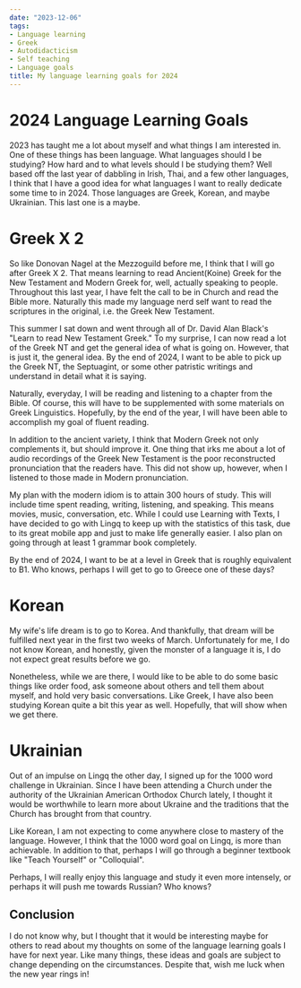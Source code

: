 ```yaml
---
date: "2023-12-06"
tags:
- Language learning
- Greek
- Autodidacticism
- Self teaching
- Language goals
title: My language learning goals for 2024
---
```


# 2024 Language Learning Goals 

2023 has taught me a lot about myself and what things I am interested in. One of these things has been language. What languages should I be studying? How hard and to what levels should I be studying them? Well based off the last year of dabbling in Irish, Thai, and a few other languages, I think that I have a good idea for what languages I want to really dedicate some time to in 2024. Those languages are Greek, Korean, and maybe Ukrainian. This last one is a maybe. 

# Greek X 2 

So like Donovan Nagel at the Mezzoguild before me, I think that I will go after Greek X 2. That means learning to read Ancient(Koine) Greek for the New Testament and Modern Greek for, well, actually speaking to people. Throughout this last year, I have felt the call to be in Church and read the Bible more. Naturally this made my language nerd self want to read the scriptures in the original, i.e. the Greek New Testament. 

This summer I sat down and went through all of Dr. David Alan Black's "Learn to read New Testament Greek." To my surprise, I can now read a lot of the Greek NT and get the general idea of what is going on. However, that is just it, the general idea. By the end of 2024, I want to be able to pick up the Greek NT, the Septuagint, or some other patristic writings and understand in detail what it is saying. 

Naturally, everyday, I will be reading and listening to a chapter from the Bible. Of course, this will have to be supplemented with some materials on Greek Linguistics. Hopefully, by the end of the year, I will have been able to accomplish my goal of fluent reading. 

In addition to the ancient variety, I think that Modern Greek not only complements it, but should improve it. One thing that irks me about a lot of audio recordings of the Greek New Testament is the poor reconstructed pronunciation that the readers have. This did not show up, however, when I listened to those made in Modern pronunciation.  

My plan with the modern idiom is to attain 300 hours of study. This will include time spent reading, writing, listening, and speaking. This means movies, music, conversation, etc. While I could use Learning with Texts, I have decided to go with Lingq to keep up with the statistics of this task, due to its great mobile app and just to make life generally easier. I also plan on going through at least 1 grammar book completely.

By the end of 2024, I want to be at a level in Greek that is roughly equivalent to B1. Who knows, perhaps I will get to go to Greece one of these days? 

# Korean 

My wife's life dream is to go to Korea. And thankfully, that dream will be fulfilled next year in the first two weeks of March. Unfortunately for me, I do not know Korean, and honestly, given the monster of a language it is, I do not expect great results before we go. 

Nonetheless, while we are there, I would like to be able to do some basic things like order food, ask someone about others and tell them about myself, and hold very basic conversations. Like Greek, I have also been studying Korean quite a bit this year as well. Hopefully, that will show when we get there. 

# Ukrainian

Out of an impulse on Lingq the other day, I signed up for the 1000 word challenge in Ukrainian. Since I have been attending a Church under the authority of the Ukrainian American Orthodox Church lately, I thought it would be worthwhile to learn more about Ukraine and the traditions that the Church has brought from that country. 

Like Korean, I am not expecting to come anywhere close to mastery of the language. However, I think that the 1000 word goal on Lingq, is more than achievable. In addition to that, perhaps I will go through a beginner textbook like "Teach Yourself" or "Colloquial". 

Perhaps, I will really enjoy this language and study it even more intensely, or perhaps it will push me towards Russian? Who knows?

## Conclusion 

I do not know why, but I thought that it would be interesting maybe for others to read about my thoughts on some of the language learning goals I have for next year. Like many things, these ideas and goals are subject to change depending on the circumstances. Despite that, wish me luck when the new year rings in!
